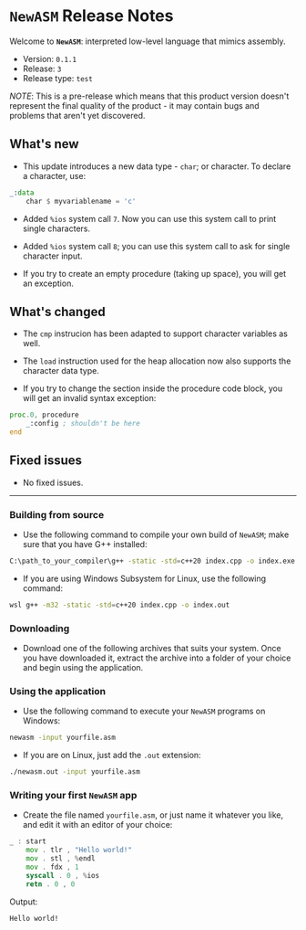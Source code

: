 # `NewASM` Release Notes
Welcome to **`NewASM`**: interpreted low-level language that mimics assembly.

- Version: `0.1.1`
- Release: `3`
- Release type: `test`

*NOTE*: This is a pre-release which means that this product version doesn't represent the final quality of the product - it may contain bugs and problems that aren't yet discovered.


## What's new
* This update introduces a new data type - `char`; or character. To declare a character, use:

```asm
_:data
    char $ myvariablename = 'c'
```
* Added `%ios` system call `7`. Now you can use this system call to print single characters.

* Added `%ios` system call `8`; you can use this system call to ask for single character input.

* If you try to create an empty procedure (taking up space), you will get an exception.

## What's changed

* The `cmp` instrucion has been adapted to support character variables as well.

* The `load` instruction used for the heap allocation now also supports the character data type.

* If you try to change the section inside the procedure code block, you will get an invalid syntax exception:

```asm
proc.0, procedure
    _:config ; shouldn't be here
end
```

## Fixed issues

- No fixed issues.

--------------------------------------------------------------------------------

### Building from source
- Use the following command to compile your own build of `NewASM`; make sure that you have G++ installed:

```bash
C:\path_to_your_compiler\g++ -static -std=c++20 index.cpp -o index.exe
```

- If you are using Windows Subsystem for Linux, use the following command:

```bash
wsl g++ -m32 -static -std=c++20 index.cpp -o index.out
```

### Downloading
- Download one of the following archives that suits your system. Once you have downloaded it, extract the archive into a folder of your choice and begin using the application.

### Using the application
- Use the following command to execute your `NewASM` programs on Windows:

```bash
newasm -input yourfile.asm
```

- If you are on Linux, just add the `.out` extension:

```bash
./newasm.out -input yourfile.asm
```

### Writing your first `NewASM` app

- Create the file named `yourfile.asm`, or just name it whatever you like, and edit it with an editor of your choice:

```asm
_ : start
    mov . tlr , "Hello world!"
    mov . stl , %endl
    mov . fdx , 1
    syscall . 0 , %ios
    retn . 0 , 0
```

Output:
```
Hello world!
```